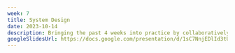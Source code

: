 ```yaml
---
week: 7
title: System Design
date: 2023-10-14
description: Bringing the past 4 weeks into practice by collaboratively solving some system design challenges. We will draw out propose system architectures and discuss the tradeoffs of different design decisions.
googleSlidesUrl: https://docs.google.com/presentation/d/1sC7NnjEDlId3tUm2rH7Bb84XlRc9Bw2nl3jeDTqi1nQ/
---
```

